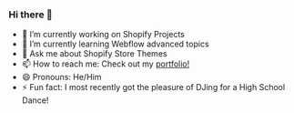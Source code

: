 ### Hi there 👋



- 🔭 I’m currently working on Shopify Projects
- 🌱 I’m currently learning Webflow advanced topics
- 💬 Ask me about Shopify Store Themes
- 📫 How to reach me: Check out my <a href="https://pitechs-portfolio.webflow.io/">portfolio!</a>
- 😄 Pronouns: He/Him
- ⚡ Fun fact: I most recently got the pleasure of DJing for a High School Dance!
